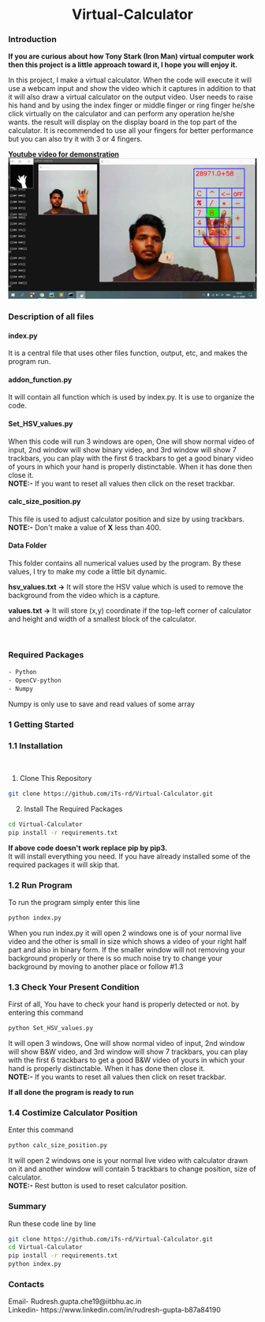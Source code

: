 <h1 align="center"> Virtual-Calculator </h1>

<h3>Introduction</h3>

<strong>If you are curious about how Tony Stark (Iron Man) virtual computer work then this project is a little approach toward it, I hope you will enjoy it.
 </strong>

In this project, I make a virtual calculator. When the code will execute it will use a webcam input and show the video which it captures in addition to that it will also draw a virtual calculator on the output video. User needs to raise his hand and by using the index finger or middle finger or ring finger he/she click virtually on the calculator and can perform any operation he/she wants. the result will display on the display board in the top part of the calculator. It is recommended to use all your fingers for better performance but you can also try it with 3 or 4 fingers.

<a href="#"><strong>Youtube video for demonstration</strong></a><br>
<a href="#"><img src="data/thumbnail.png"></a>


<h3>Description of all files</h3>

<h4>index.py</h4>

It is a central file that uses other files function, output, etc, and makes the program run.

<h4>addon_function.py</h4>

It will contain all function which is used by index.py. It is use to organize the code.


<h4>Set_HSV_values.py</h4>

When this code will run 3 windows are open, One will show normal video of input, 2nd window will show binary video, and 3rd window will show 7 trackbars, you can play with the first 6 trackbars to get a good binary video of yours in which your hand is properly distinctable. When it has done then close it. <br>
<strong>NOTE:-</strong> If you want to reset all values then click on the reset trackbar.


<h4>calc_size_position.py</h4>

This file is used to adjust calculator position and size by using trackbars. <br>
<strong>NOTE:-</strong> Don't make a value of <strong>X</strong> less than 400.


<h4>Data Folder</h4>

This folder contains all numerical values used by the program. By these values, I try to make my code a little bit dynamic.

<strong>hsv_values.txt -></strong> It will store the HSV value which is used to remove the background from the video which is a capture.

<strong>values.txt -></strong> It will store (x,y) coordinate if the top-left corner of calculator and height and width of a smallest block of the calculator.




<br>

<h3>Required Packages</h3>

```bash
- Python
- OpenCV-python
- Numpy
```

Numpy is only use to save and read values of some array
<br>


<h3>1 Getting Started</h3>


<h3>1.1 Installation</h3>

   
1. Clone This Repository
   
```bash
git clone https://github.com/iTs-rd/Virtual-Calculator.git
```
   
2. Install The Required Packages
```bash
cd Virtual-Calculator
pip install -r requirements.txt
```
<strong>If above code doesn't work replace pip by pip3.</strong><br>
It will install everything you need. If you have already installed some of the required packages it will skip that.

<h3>1.2 Run Program</h3>

To run the program simply enter this line

```bash
python index.py
```

When you run index.py it will open 2 windows one is of your normal live video and the other is small in size which shows a video of your right half part and also in binary form. If the smaller window will not removing your background properly or there is so much noise try to change your background by moving to another place or follow #1.3


<h3>1.3 Check Your Present Condition </h3>

First of all, You have to check your hand is properly detected or not. by entering this command

```bash
python Set_HSV_values.py
```

It will open 3 windows, One will show normal video of input, 2nd window will show B&W video, and 3rd window will show 7 trackbars, you can play with the first 6 trackbars to get a good B&W video of yours in which your hand is properly distinctable. When it has done then close it. <br>
<strong>NOTE:-</strong> If you wants to reset all values then click on reset trackbar.

<strong>If all done the program is ready to run</strong>


<h3>1.4 Costimize Calculator Position</h3>

Enter this command

```bash
python calc_size_position.py
```

It will open 2 windows one is your normal live video with calculator drawn on it and another window will contain 5 trackbars to change position, size of calculator. <br>
<strong>NOTE:-</strong> Rest button is used to reset calculator position.


<h3>Summary</h3>

Run these code line by line

```bash
git clone https://github.com/iTs-rd/Virtual-Calculator.git
cd Virtual-Calculator
pip install -r requirements.txt
python index.py
```

<h3>Contacts</h3>
Email- Rudresh.gupta.che19@iitbhu.ac.in <br>
Linkedin- https://www.linkedin.com/in/rudresh-gupta-b87a84190
